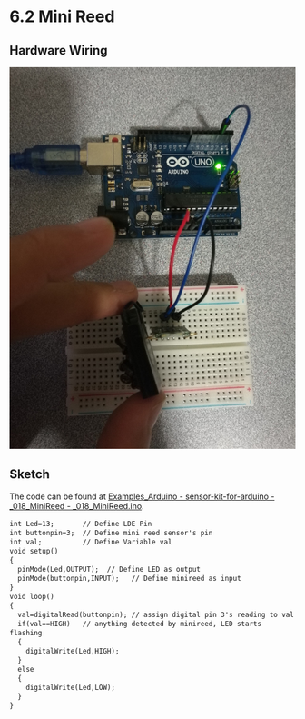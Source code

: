 # 6.2 Mini Reed

## Hardware Wiring
![Image](../../Examples/sensor-kit-for-arduino/018_minireed.jpg)

## Sketch
The code can be found at [Examples_Arduino - sensor-kit-for-arduino - _018_MiniReed - _018_MiniReed.ino](https://github.com/LongerVisionRobot/Examples_Arduino/blob/master/sensor-kit-for-arduino/_018_MiniReed/_018_MiniReed.ino).
```
int Led=13;       // Define LDE Pin
int buttonpin=3;  // Define mini reed sensor's pin
int val;          // Define Variable val
void setup()
{
  pinMode(Led,OUTPUT);  // Define LED as output
  pinMode(buttonpin,INPUT);   // Define minireed as input
}
void loop()
{
  val=digitalRead(buttonpin); // assign digital pin 3's reading to val
  if(val==HIGH)   // anything detected by minireed, LED starts flashing
  {
    digitalWrite(Led,HIGH);
  }
  else
  {
    digitalWrite(Led,LOW);
  }
}
```